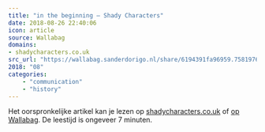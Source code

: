 ```yaml
---
title: "in the beginning – Shady Characters"
date: 2018-08-26 22:40:06
icon: article
source: Wallabag
domains:
- shadycharacters.co.uk
src_url: "https://wallabag.sanderdorigo.nl/share/6194391fa96959.75819764"
2018: "08"
categories:
    - "communication"
    - "history"
---
```

Het oorspronkelijke artikel kan je lezen op [shadycharacters.co.uk](https://shadycharacters.co.uk/2018/08/emoji-part-1-in-the-beginning/) of [op Wallabag](https://wallabag.sanderdorigo.nl/share/6194391fa96959.75819764). De leestijd is ongeveer 7 minuten.